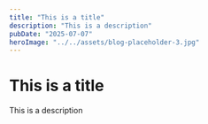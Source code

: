 ```yaml
---
title: "This is a title"
description: "This is a description"
pubDate: "2025-07-07"
heroImage: "../../assets/blog-placeholder-3.jpg"
---
```



# This is a title

This is a description
